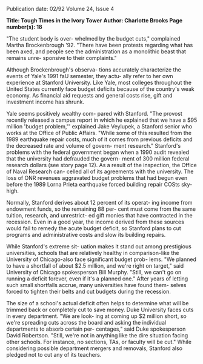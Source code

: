 Publication date: 02/92
Volume 24, Issue 4

**Title: Tough Times in the Ivory Tower**
**Author: Charlotte Brooks**
**Page number(s): 18**

"The student body is over-
whelmed by the budget 
cuts," complained Martha 
Brockenbrough '92. "There have been 
protests regarding what has been axed, 
and people see the administration as a 
monolithic beast that remains unre-
sponsive 
to 
their complaints." 

Although Brockenbrough's observa-
tions accurately characterize the events 
of Yale's 1991 faU semester, they actu-
ally refer to her own experience at 
Stanford University. Like Yale, most 
colleges throughout the United States 
currently face budget deficits because 
of the country's weak economy. As 
financial aid requests and general costs 
rise, gift and investment income has 
shrunk. 

Yale seems positively wealthy com-
pared with Stanford. "The provost 
recently released a campus report in 
which he explained that we have a $95 
million 'budget problem,"' explained 
Jake Veylupek, a Stanford senior who 
works at the Office of Public Affairs. 
"While some of this resulted from the 
1989 earthquake repair costs, much of 
it comes from previous deficits and the 
decreased rate and volume of govern-
ment research." Stanford's problems 
with the federal government began 
when a 1990 audit revealed that the 
university had defrauded the govern-
ment of 300 million federal 
research dollars (see story page 
12). As a result of the inspection, 
the Office of Naval Research can-
celled all of its agreements with 
the university. The loss of ONR 
revenues aggravated budget 
problems that had begun even 
before the 1989 Lorna Prieta 
earthquake forced building repair 
COSts sky-high. 

Normally, Stanford derives 
about 12 percent of its operat-
ing income from endowment 
funds, so the remaining 88 per-
cent must come from the same 
tuition, research, and unrestrict-
ed gift monies that have contracted in 
the recession. Even in a good year, the 
income derived from these sources 
would fail to remedy the acute 
budget deficit, so Stanford 
plans to cut programs and 
administrative costs and slow its 
building repairs. 

While Stanford's extreme sit-
uation makes it stand out 
among prestigious universities, 
schools that are relatively 
healthy in comparison-like 
the University of Chicago-also 
face significant budget prob-
lems. "We planned to have a 
shortfall of about $2.5 million, 
and we're right on target," said 
University 
of 
Chicago 
spokesperson Bill Murphy. "Still, we 
can't go on running a deficit forever, 
even if it's a planned one." After years 
of letting such small shortfalls accrue, 
many universities have found them-
selves forced to tighten their belts and 
cut budgets during the recession. 

The size of a school's actual 
deficit often helps to determine 
what will be trimmed back or 
completely cut to save money. 
Duke University faces cuts in 
every department. "We are look-
ing at coming up $2 million short, 
so we're spreading cuts across the 
board and asking the individual 
departments to absorb certain per-
centages," said Duke spokesperson 
David Robertson. "Still, we're not 
in anything like the dire situation 
facing other schools. For instance, 
no sections, TAs, or faculty will be 
cut." While considering possible 
department mergers and removals, 
Stanford also pledged not to cut 
any of its teachers.